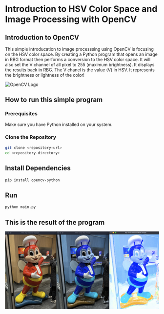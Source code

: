 # Introduction to HSV Color Space and Image Processing with OpenCV

## Introduction to OpenCV 

This simple introducation to image processsing using OpenCV is focusing on the HSV color space. 
By creating a Python program that opens an image in RBG format then performs a conversion to the HSV color space. It will also set the V channel of all pixel to 255 (maximum brightness). It displays the results back in RBG. The V chanel is the value (V) in HSV. It represents the brightness or lightness of the color!


<img src="https://opencv.org/wp-content/uploads/2019/02/opencv-logo-1.png" alt="OpenCV Logo" width="100"/> 


## How to run this simple program

### Prerequisites
Make sure you have Python installed on your system.

### Clone the Repository
```bash
git clone <repository-url>
cd <repository-directory>
```

## Install Dependencies
```bash
pip install opencv-python

```

## Run
```bash
python main.py

```

## This is the result of the program
![Your Image](result.png)
